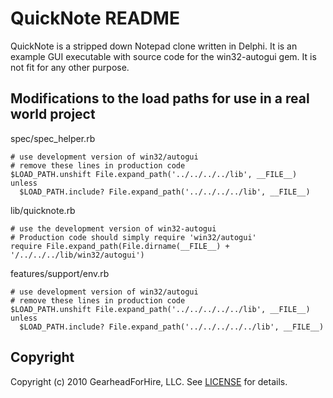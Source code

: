 QuickNote README
===============

QuickNote is a stripped down Notepad clone written in Delphi.  It is an example GUI executable with 
source code for the win32-autogui gem.  It is not fit for any other purpose.


Modifications to the load paths for use in a real world project
----------------------------------------------------------------

spec/spec_helper.rb

    # use development version of win32/autogui
    # remove these lines in production code
    $LOAD_PATH.unshift File.expand_path('../../../../lib', __FILE__) unless
      $LOAD_PATH.include? File.expand_path('../../../../lib', __FILE__)

lib/quicknote.rb

    # use the development version of win32-autogui
    # Production code should simply require 'win32/autogui'
    require File.expand_path(File.dirname(__FILE__) + '/../../../lib/win32/autogui')

features/support/env.rb

    # use development version of win32/autogui
    # remove these lines in production code
    $LOAD_PATH.unshift File.expand_path('../../../../../lib', __FILE__) unless
      $LOAD_PATH.include? File.expand_path('../../../../../lib', __FILE__)


Copyright
---------

Copyright (c) 2010 GearheadForHire, LLC. See [LICENSE](LICENSE) for details.
